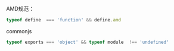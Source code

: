 AMD规范：

```js
typeof define  === 'function' && define.amd
```

commonjs

```js
typeof exports === 'object' && typeof module  !== 'undefined'
```





